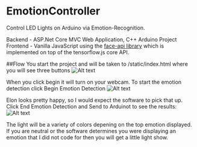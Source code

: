 # EmotionController
Control LED Lights on Arduino via Emotion-Recognition.

Backend - ASP.Net Core MVC Web Application, C++ Arduino Project
Frontend - Vanilla JavaScript using the [face-api library](https://justadudewhohacks.github.io/face-api.js/docs/index.html) which is implemented on top of the tensorflow.js core API.

##Flow
You start the project and will be taken to /static/index.html where you will see three buttons
![Alt text](https://github.com/fallen576/EmotionController/blob/main/EmotionController/wwwroot/images/homepage.png "Image 1")

When you click begin it will turn on your webcam. To start the emotion detection click Begin Emotion Detection
![Alt text](https://github.com/fallen576/EmotionController/blob/main/EmotionController/wwwroot/images/elon.png "Image 2")

Elon looks pretty happy, so I would expect the software to pick that up. Click End Emotion Detection and Send to Arduinot to see the results:
![Alt text](https://github.com/fallen576/EmotionController/blob/main/EmotionController/wwwroot/images/arduino_board.jpeg "Image 3")

The light will be a variety of colors depening on the top emotion displayed. If you are neutral or the software determines you were displaying an emotion that I did not code for then you will get a little light show.